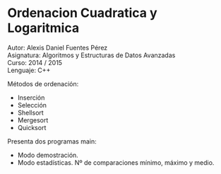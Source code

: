 # Ordenacion Cuadratica y Logaritmica

Autor: Alexis Daniel Fuentes Pérez  
Asignatura: Algoritmos y Estructuras de Datos Avanzadas  
Curso: 2014 / 2015  
Lenguaje: C++  

Métodos de ordenación:  
- Inserción
- Selección
- Shellsort
- Mergesort
- Quicksort

Presenta dos programas main:  
- Modo demostración.
- Modo estadísticas. Nº de comparaciones mínimo, máximo y medio.
